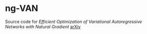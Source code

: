 # ng-VAN

Source code for *Efficient Optimization of Variational Autoregressive Networks with Natural Gradient* [arXiv](link)
